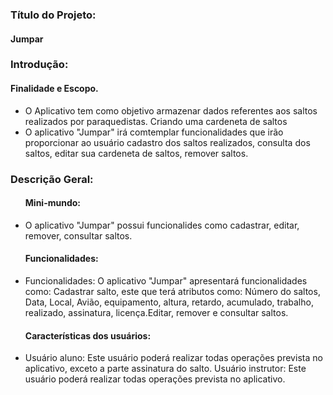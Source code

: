 
<h3>Título do Projeto:</h3><h4>Jumpar</h4>

<h3>Introdução:</h3>
<h4>Finalidade e Escopo.</h4>
<ul>
  <li>O Aplicativo tem como objetivo armazenar dados referentes aos saltos realizados por paraquedistas. Criando uma cardeneta de saltos</li>
  <li>O aplicativo "Jumpar" irá comtemplar funcionalidades que irão proporcionar ao usuário cadastro dos saltos realizados, consulta dos saltos, editar sua cardeneta de saltos, remover saltos.
</li>
</ul> 

<h3>Descrição Geral:</h3>
<ul>	
<h4>Mini-mundo:</h4>
	<li>
		O aplicativo "Jumpar" possui funcionalides como cadastrar, editar, remover, consultar saltos.
	</li>
<h4>Funcionalidades:</h4>
	<li>
		Funcionalidades: O aplicativo "Jumpar" apresentará funcionalidades como:
	Cadastrar salto, este que terá atributos como: Número do saltos, Data, Local, Avião, equipamento, altura, retardo, acumulado, 		trabalho, realizado, assinatura, licença.Editar, remover e consultar saltos.
	</li>
<h4>Características dos usuários:</h4>
	<li>
		Usuário aluno:	Este usuário poderá realizar todas operações prevista no aplicativo, exceto a parte assinatura do salto.
		Usuário instrutor: Este usuário poderá realizar todas operações prevista no aplicativo.
	</li>	
</ul>
	
	
